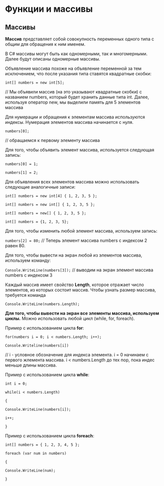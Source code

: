 # Функции и массивы

## Массивы
__Массив__ представляет собой совокупность переменных одного типа с общим для обращения к ним именем.

В C# массивы могут быть как одномерными, так и многомерными. Далее будут описаны одномерные массивы.

Объявление массива похоже на объявление переменной за тем исключением, что после указания типа ставятся квадратные скобки:

`int[] numbers = new int[5];`

// Мы объявили массив (на это указывают квадратные скобки) с названием numbers, который будет хранить данные типа  int. Далее, используя оператор new, мы выделили память для 5 элементов массива

Для нумерации и обращения к элементам массива используются индексы. Нумерация элементов массива начинается с нуля.

`numbers[0];`

// обращаемся к первому элементу массива

Для того, чтобы объявить элемент массива, используется следующая запись:

`numbers[0] = 1;`

`numbers[1] = 2;`

Для объявления всех элементов массива можно использовать следующие аналогичные записи:

`int[] numbers = new int[4] { 1, 2, 3, 5 };`                     

`int[] numbers = new int[] { 1, 2, 3, 5 };`

`int[] numbers = new[] { 1, 2, 3, 5 };`

`int[] numbers = {1, 2, 3, 5};`

Для того, чтобы изменить любой элемент массива, используем запись:

`numbers[2] = 80;` 
// Теперь элемент массива numbers с индексом 2 равен 80.

Для того, чтобы вывести на экран любой из элементов массива, используем команду:

`Console.WriteLine(numbers[3]);`
// выводим на экран элемент массива numbers с индексом 3

Каждый массив имеет свойство __Length__, которое отражает число элементов, из которых состоит массив. Чтобы узнать размер массива, требуется команда

`Console.WriteLine(numbers.Length);`

__Для того, чтобы вывести на экран все элементы массива, используем циклы.__ Можно использовать любой цикл (while, for, foreach).

Пример с использованием цикла __for__:

`for(numbers i = 0; i < numbers.Length; i++);` 

`Console.Writeline(numbers[i])`

// i - условное обозначение для индекса  элемента. i = 0 начинаем с первого жлемента массива. i < numbers.Length до тех пор, пока индес меньше длины массива.

Пример с использованием цикла __while__:

`int i = 0;`

`while(i < numbers.Length)`

`{`

`Console.WriteLine(numbers[i]);`

`i++;`

`}`

Пример с использованием цикла __foreach__:
 
`int[] numbers = { 1, 2, 3, 4, 5 };`

`foreach (var num in numbers)`

`{`

`Console.WriteLine(num); `                        

`}`

